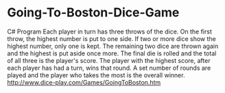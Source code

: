 # Going-To-Boston-Dice-Game
C# Program
Each player in turn has three throws of the dice.  On the first throw, the highest number is put to one side.  If two or more dice show the highest number, only one is kept.  The remaining two dice are thrown again and the highest is put aside once more.  The final die is rolled and the total of all three is the player's score.  The player with the highest score, after each player has had a turn, wins that round.  A set number of rounds are played and the player who takes the most is the overall winner.
http://www.dice-play.com/Games/GoingToBoston.htm
